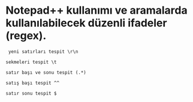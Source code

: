 # Notepad++ kullanımı ve aramalarda kullanılabilecek düzenli ifadeler (regex).
` yeni satırları tespit \r\n`

`sekmeleri tespit \t`

`satır başı ve sonu tespit (.*)`

`satış başı tespit ^^`

`satır sonu tespit $`
